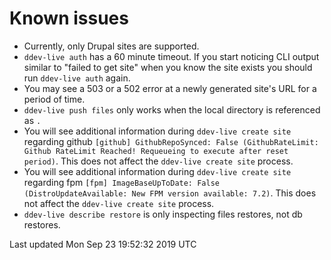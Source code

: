 # Known issues

* Currently, only Drupal sites are supported.
* `ddev-live auth` has a 60 minute timeout. If you start noticing CLI output similar to "failed to get site" when you know the site exists you should run `ddev-live auth` again.
* You may see a 503 or a 502 error at a newly generated site's URL for a period of time.
* `ddev-live push files` only works when the local directory is referenced as `.` 
* You will see additional information during `ddev-live create site` regarding github `[github] GithubRepoSynced: False (GithubRateLimit: Github RateLimit Reached! Requeueing to execute after reset period)`. This does not affect the `ddev-live create site` process.
* You will see additional information during `ddev-live create site` regarding fpm `[fpm] ImageBaseUpToDate: False (DistroUpdateAvailable: New FPM version available: 7.2)`. This does not affect the `ddev-live create site` process.
* `ddev-live describe restore` is only inspecting files restores, not db restores. 

Last updated Mon Sep 23 19:52:32 2019 UTC
